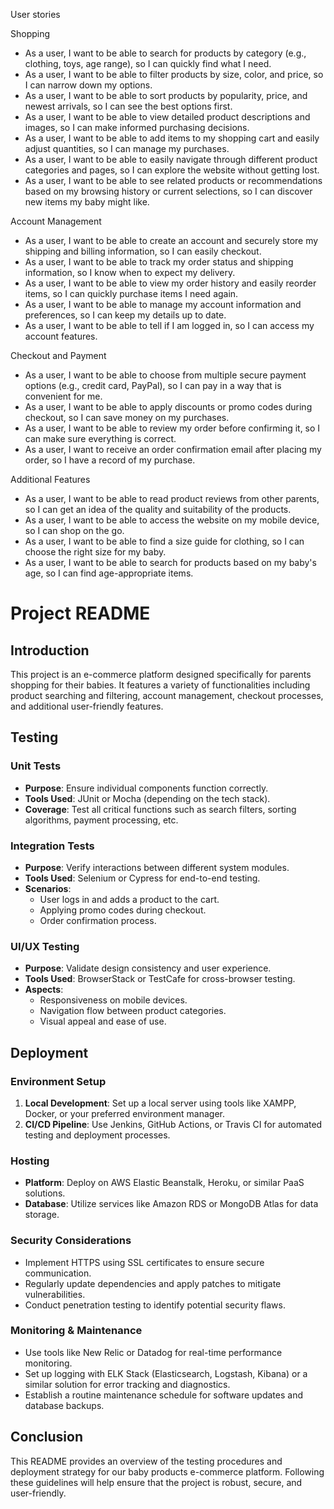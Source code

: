 User stories

Shopping
 * As a user, I want to be able to search for products by category (e.g., clothing, toys, age range), so I can quickly find what I need.
 * As a user, I want to be able to filter products by size, color, and price, so I can narrow down my options.
 * As a user, I want to be able to sort products by popularity, price, and newest arrivals, so I can see the best options first.
 * As a user, I want to be able to view detailed product descriptions and images, so I can make informed purchasing decisions.
 * As a user, I want to be able to add items to my shopping cart and easily adjust quantities, so I can manage my purchases.
 * As a user, I want to be able to easily navigate through different product categories and pages, so I can explore the website without getting lost.
 * As a user, I want to be able to see related products or recommendations based on my browsing history or current selections, so I can discover new items my baby might like.

Account Management
 * As a user, I want to be able to create an account and securely store my shipping and billing information, so I can easily checkout.
 * As a user, I want to be able to track my order status and shipping information, so I know when to expect my delivery.
 * As a user, I want to be able to view my order history and easily reorder items, so I can quickly purchase items I need again.
 * As a user, I want to be able to manage my account information and preferences, so I can keep my details up to date.
 * As a user, I want to be able to tell if I am logged in, so I can access my account features.

Checkout and Payment
 * As a user, I want to be able to choose from multiple secure payment options (e.g., credit card, PayPal), so I can pay in a way that is convenient for me.
 * As a user, I want to be able to apply discounts or promo codes during checkout, so I can save money on my purchases.
 * As a user, I want to be able to review my order before confirming it, so I can make sure everything is correct.
 * As a user, I want to receive an order confirmation email after placing my order, so I have a record of my purchase.
 
Additional Features
 * As a user, I want to be able to read product reviews from other parents, so I can get an idea of the quality and suitability of the products.
 * As a user, I want to be able to access the website on my mobile device, so I can shop on the go.
 * As a user, I want to be able to find a size guide for clothing, so I can choose the right size for my baby.
 * As a user, I want to be able to search for products based on my baby's age, so I can find age-appropriate items.
# Project README

## Introduction
This project is an e-commerce platform designed specifically for parents shopping for their babies. It features a variety of functionalities including product searching and filtering, account management, checkout processes, and additional user-friendly features.

## Testing

### Unit Tests
- **Purpose**: Ensure individual components function correctly.
- **Tools Used**: JUnit or Mocha (depending on the tech stack).
- **Coverage**: Test all critical functions such as search filters, sorting algorithms, payment processing, etc.

### Integration Tests
- **Purpose**: Verify interactions between different system modules.
- **Tools Used**: Selenium or Cypress for end-to-end testing.
- **Scenarios**:
  - User logs in and adds a product to the cart.
  - Applying promo codes during checkout.
  - Order confirmation process.

### UI/UX Testing
- **Purpose**: Validate design consistency and user experience.
- **Tools Used**: BrowserStack or TestCafe for cross-browser testing.
- **Aspects**:
  - Responsiveness on mobile devices.
  - Navigation flow between product categories.
  - Visual appeal and ease of use.

## Deployment

### Environment Setup
1. **Local Development**: Set up a local server using tools like XAMPP, Docker, or your preferred environment manager.
2. **CI/CD Pipeline**: Use Jenkins, GitHub Actions, or Travis CI for automated testing and deployment processes.

### Hosting
- **Platform**: Deploy on AWS Elastic Beanstalk, Heroku, or similar PaaS solutions.
- **Database**: Utilize services like Amazon RDS or MongoDB Atlas for data storage.

### Security Considerations
- Implement HTTPS using SSL certificates to ensure secure communication.
- Regularly update dependencies and apply patches to mitigate vulnerabilities.
- Conduct penetration testing to identify potential security flaws.

### Monitoring & Maintenance
- Use tools like New Relic or Datadog for real-time performance monitoring.
- Set up logging with ELK Stack (Elasticsearch, Logstash, Kibana) or a similar solution for error tracking and diagnostics.
- Establish a routine maintenance schedule for software updates and database backups.

## Conclusion
This README provides an overview of the testing procedures and deployment strategy for our baby products e-commerce platform. Following these guidelines will help ensure that the project is robust, secure, and user-friendly.
<END EDITING HERE>
